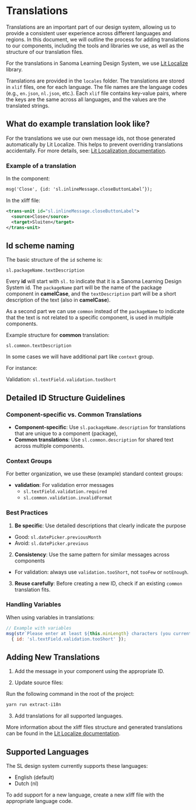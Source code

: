 # Translations

Translations are an important part of our design system, allowing us to provide a consistent user experience across different languages and regions. 
In this document, we will outline the process for adding translations to our components, including the tools and libraries we use, as well as the structure of our translation files.

For the translations in Sanoma Learning Design System, we use [Lit Localize](https://lit.dev/docs/localization/overview/) library.

Translations are provided in the `locales` folder. The translations are stored in `xlif` files, one for each language.
The file names are the language codes (e.g., `en.json`, `nl.json`, etc.). 
Each `xlif` file contains key-value pairs, where the keys are the same across all languages, and the values are the translated strings.

## What do example translation look like?

For the translations we use our own message ids, not those generated automatically by Lit Localize.
This helps to prevent overriding translations accidentally.
For more details, see: [Lit Localization documentation](https://lit.dev/docs/localization/overview/#overriding-ids).

### Example of a translation

In the component:

```html
msg('Close', {id: 'sl.inlineMessage.closeButtonLabel’});
```

In the xliff file:

```xml
<trans-unit id="sl.inlineMessage.closeButtonLabel">
  <source>Close</source>
  <target>Sluiten</target>
</trans-unit>
```


## Id scheme naming

The basic structure of the `id` scheme is:

```
sl.packageName.textDescription
```

Every **id** will start with `sl.` to indicate that it is a Sanoma Learning Design System id. 
The `packageName` part will be the name of the package component in **camelCase**,
and the `textDescription` part will be a short description of the text (also in **camelCase**).

As a second part we can use `common` instead of the `packageName` to indicate that the text is not related to a specific component, is used in multiple components.

Example structure for **common** translation:

`sl.common.textDescription`

In some cases we will have additional part like `context` group.

For instance:

Validation: `sl.textField.validation.tooShort`

## Detailed ID Structure Guidelines

### Component-specific vs. Common Translations

- **Component-specific**: Use `sl.packageName.description` for translations that are unique to a component (package),
- **Common translations**: Use `sl.common.description` for shared text across multiple components.

### Context Groups

For better organization, we use these (example) standard context groups:

- **validation**: For validation error messages
  - `sl.textField.validation.required`
  - `sl.common.validation.invalidFormat`

### Best Practices

1. **Be specific**: Use detailed descriptions that clearly indicate the purpose
  - Good: `sl.datePicker.previousMonth`
  - Avoid: `sl.datePicker.previous`

2. **Consistency**: Use the same pattern for similar messages across components
  - For validation: always use `validation.tooShort`, not `tooFew` or `notEnough`.

3. **Reuse carefully**: Before creating a new ID, check if an existing `common` translation fits.

### Handling Variables

When using variables in translations:

```js
// Example with variables
msg(str`Please enter at least ${this.minLength} characters (you currently have ${length})`,
  { id: 'sl.textField.validation.tooShort' });
```

## Adding New Translations

1. Add the message in your component using the appropriate ID.

2. Update source files:

Run the following command in the root of the project:

```bash
yarn run extract-i18n
```

3. Add translations for all supported languages.

More information about the xliff files structure and generated translations can be found in the [Lit Localize documentation](https://lit.dev/docs/localization/overview/#extracting-messages).


## Supported Languages

The SL design system currently supports these languages:
- English (default)
- Dutch (nl)

To add support for a new language, create a new xliff file with the appropriate language code.